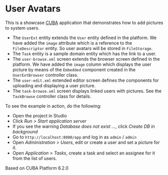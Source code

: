 # User Avatars

This is a showcase [CUBA](https://www.cuba-platform.com/) application that demonstrates how to add pictures to system users.

* The `UserExt` entity extends the `User` entity defined in the platform. We have added the `image` attribute which is a reference to the `FileDescriptor` entity. So user avatars will be stored in `FileStorage`.
* The `Task` entity is a sample domain entity which has the link to a user.
* The `user-browse.xml` screen extends the browser screen defined in the platform. We have added the `image` column which displays the user picture by means of the `Embedded` component created in the `UserExtBrowser` controller class.
* The `user-edit.xml` extended editor screen defines the components for uploading and displaying a user picture.
* The `task-browse.xml` screen displays linked users with pictures. See the `TaskBrowse` controller class for details.

To see the example in action, do the following:

* Open the project in Studio
* Click *Run > Start application server*
* If you see the warning *Database does not exist ...*, click *Create DB in background*
* Go to `http://localhost:8080/app` and log in as `admin` / `admin`
* Open *Administration > Users*, edit or create a user and set a picture for it.
* Open *Application > Tasks*, create a task and select an assignee for it from the list of users.

Based on CUBA Platform 6.2.0

